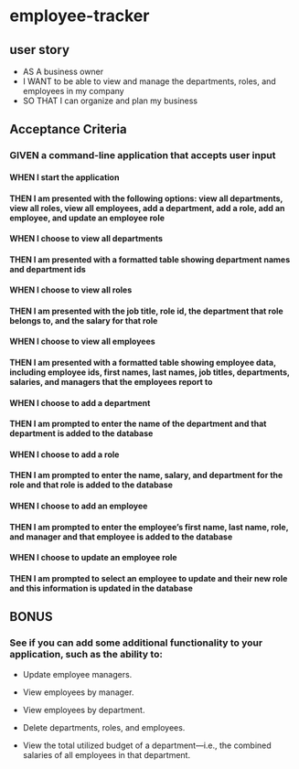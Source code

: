 # employee-tracker

## user story
* AS A business owner
* I WANT to be able to view and manage the departments, roles, and employees in my company
* SO THAT I can organize and plan my business

## Acceptance Criteria
### GIVEN a command-line application that accepts user input

#### WHEN I start the application
#### THEN I am presented with the following options: view all departments, view all roles, view all employees, add a department, add a role, add an employee, and update an employee role
#### WHEN I choose to view all departments
#### THEN I am presented with a formatted table showing department names and department ids
#### WHEN I choose to view all roles
#### THEN I am presented with the job title, role id, the department that role belongs to, and the salary for that role
#### WHEN I choose to view all employees
#### THEN I am presented with a formatted table showing employee data, including employee ids, first names, last names, job titles, departments, salaries, and managers that the employees report to
#### WHEN I choose to add a department
#### THEN I am prompted to enter the name of the department and that department is added to the database
#### WHEN I choose to add a role
#### THEN I am prompted to enter the name, salary, and department for the role and that role is added to the database
#### WHEN I choose to add an employee
#### THEN I am prompted to enter the employee’s first name, last name, role, and manager and that employee is added to the database
#### WHEN I choose to update an employee role
#### THEN I am prompted to select an employee to update and their new role and this information is updated in the database 

## BONUS
### See if you can add some additional functionality to your application, such as the ability to:

* Update employee managers.

* View employees by manager.

* View employees by department.

* Delete departments, roles, and employees.

* View the total utilized budget of a department—i.e., the combined salaries of all employees in that department.